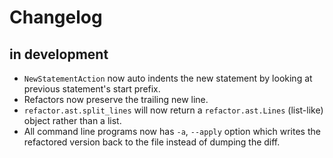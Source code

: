 # Changelog

## in development

- `NewStatementAction` now auto indents the new statement by looking at previous statement's start prefix.
- Refactors now preserve the trailing new line.
- `refactor.ast.split_lines` will now return a `refactor.ast.Lines` (list-like) object rather than a list.
- All command line programs now has `-a`, `--apply` option which writes the refactored version back to the file instead of dumping the diff.
